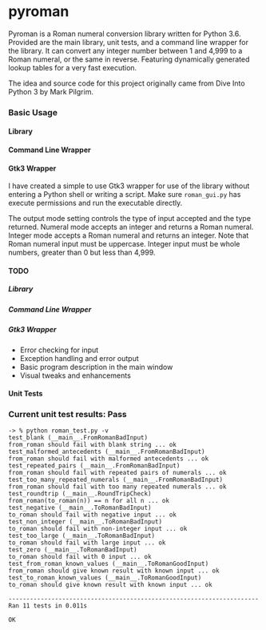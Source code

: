 # pyroman

Pyroman is a Roman numeral conversion library written for Python 3.6. Provided are the main library, unit tests, and a command line wrapper for the library. It can convert any integer number between 1 and 4,999 to a Roman numeral, or the same in reverse. Featuring dynamically generated lookup tables for a very fast execution.

The idea and source code for this project originally came from Dive Into Python 3 by Mark Pilgrim. 

### Basic Usage

#### Library
#### Command Line Wrapper
#### Gtk3 Wrapper
I have created a simple to use Gtk3 wrapper for use of the library without entering a Python shell or writing a script. Make sure `roman_gui.py` has execute permissions and run the executable directly.

The output mode setting controls the type of input accepted and the type returned. Numeral mode accepts an integer and returns a Roman numeral. Integer mode accepts a Roman numeral and returns an integer. Note that Roman numeral input must be uppercase. Integer input must be whole numbers, greater than 0 but less than 4,999.

#### TODO
##### Library
##### Command Line Wrapper
##### Gtk3 Wrapper
 * Error checking for input
 * Exception handling and error output
 * Basic program description in the main window
 * Visual tweaks and enhancements

#### Unit Tests

### Current unit test results: Pass
```
-> % python roman_test.py -v
test_blank (__main__.FromRomanBadInput)
from_roman should fail with blank string ... ok
test_malformed_antecedents (__main__.FromRomanBadInput)
from_roman should fail with malformed antecedents ... ok
test_repeated_pairs (__main__.FromRomanBadInput)
from_roman should fail with repeated pairs of numerals ... ok
test_too_many_repeated_numerals (__main__.FromRomanBadInput)
from_roman should fail with too many repeated numerals ... ok
test_roundtrip (__main__.RoundTripCheck)
from_roman(to_roman(n)) == n for all n ... ok
test_negative (__main__.ToRomanBadInput)
to_roman should fail with negative input ... ok
test_non_integer (__main__.ToRomanBadInput)
to_roman should fail with non-integer input ... ok
test_too_large (__main__.ToRomanBadInput)
to_roman should fail with large input ... ok
test_zero (__main__.ToRomanBadInput)
to_roman should fail with 0 input ... ok
test_from_roman_known_values (__main__.ToRomanGoodInput)
from_roman should give known result with known input ... ok
test_to_roman_known_values (__main__.ToRomanGoodInput)
to_roman should give known result with known input ... ok

----------------------------------------------------------------------
Ran 11 tests in 0.011s

OK
```
